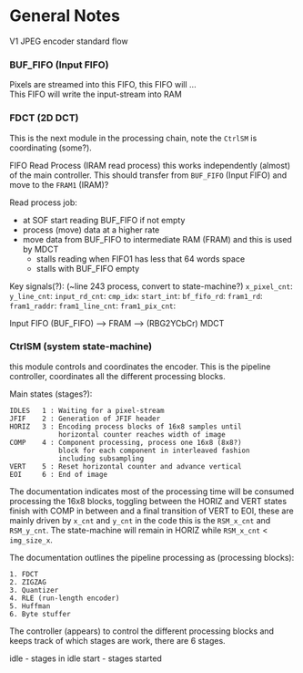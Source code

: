 General Notes
=============
V1 JPEG encoder standard flow

### BUF_FIFO (Input FIFO) 
Pixels are streamed into this FIFO, this FIFO will ...  
This FIFO will write the input-stream into RAM

### FDCT (2D DCT) 
This is the next module in the processing chain, note the 
`CtrlSM` is coordinating (some?).
          
FIFO Read Process (IRAM read process) this works independently
(almost) of the main controller.  This should transfer from 
`BUF_FIFO` (Input FIFO) and move to the `FRAM1` (IRAM)?

Read process job:
   * at SOF start reading BUF_FIFO if not empty
   * process (move) data at a higher rate
   * move data from BUF_FIFO to intermediate RAM (FRAM) and this
     is used by MDCT
     * stalls reading when FIFO1 has less that 64 words space
     * stalls with BUF_FIFO empty	

Key signals(?): (~line 243 process, convert to state-machine?)
    `x_pixel_cnt`:
    `y_line_cnt`:
    `input_rd_cnt`:
    `cmp_idx`:
    `start_int`: 
    `bf_fifo_rd`:
    `fram1_rd`:
    `fram1_raddr`:
    `fram1_line_cnt`:
    `fram1_pix_cnt`:

Input FIFO (BUF_FIFO) --> FRAM --> (RBG2YCbCr) MDCT 


### CtrlSM (system state-machine) 
this module controls and coordinates
the encoder.  This is the pipeline controller, coordinates all 
the different processing blocks.

Main states (stages?):

    IDLES   1 : Waiting for a pixel-stream
    JFIF    2 : Generation of JFIF header
    HORIZ   3 : Encoding process blocks of 16x8 samples until
                horizontal counter reaches width of image
    COMP    4 : Component processing, process one 16x8 (8x8?)
                block for each component in interleaved fashion
                including subsampling
    VERT    5 : Reset horizontal counter and advance vertical
    EOI     6 : End of image

The documentation indicates most of the processing time will be
consumed processing the 16x8 blocks, toggling between the HORIZ
and VERT states finish with COMP in between and a final transition
of VERT to EOI, these are mainly driven by `x_cnt` and `y_cnt` in 
the code this is the `RSM_x_cnt` and `RSM_y_cnt`.  The state-machine
will remain in HORIZ while `RSM_x_cnt` < `img_size_x`.


The documentation outlines the pipeline processing as
(processing blocks):

    1. FDCT
    2. ZIGZAG
    3. Quantizer
    4. RLE (run-length encoder)
    5. Huffman
    6. Byte stuffer

The controller (appears) to control the different processing blocks 
and keeps track of which stages are work, there are 6 stages.

  idle  - stages in idle
  start - stages started 



